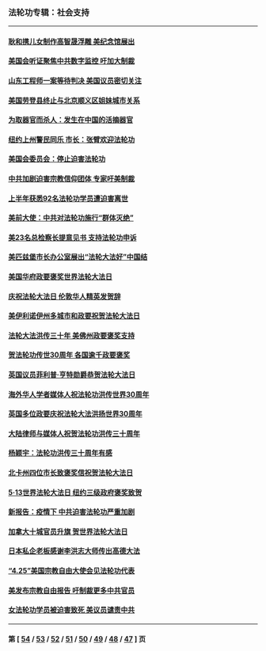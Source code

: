 ### 法轮功专辑：社会支持
---
#### [耿和携儿女制作高智晟浮雕 美纪念馆展出](../../pages/nf4386/n13829624.md?09270430) 
#### [美国会听证聚焦中共数字监控 吁加大制裁](../../pages/nf4386/n13825083.md?09270430) 
#### [山东工程师一案等待判决 美国议员密切关注](../../pages/nf4386/n13815065.md?09270430) 
#### [美国劳登县终止与北京顺义区姐妹城市关系](../../pages/nf4386/n13811030.md?09270430) 
#### [为取器官而杀人：发生在中国的活摘器官](../../pages/nf4386/n13794731.md?09270430) 
#### [纽约上州警民同乐 市长：张臂欢迎法轮功](../../pages/nf4386/n13794375.md?09270430) 
#### [美国会委员会：停止迫害法轮功](../../pages/nf4386/n13788164.md?09270430) 
#### [中共加剧迫害宗教信仰团体 专家吁美制裁](../../pages/nf4386/n13780252.md?09270430) 
#### [上半年获悉92名法轮功学员遭迫害离世](../../pages/nf4386/n13772701.md?09270430) 
#### [美前大使：中共对法轮功施行“群体灭绝”](../../pages/nf4386/n13771705.md?09270430) 
#### [美23名总检察长提意见书 支持法轮功申诉](../../pages/nf4386/n13766596.md?09270430) 
#### [美匹兹堡市长办公室展出“法轮大法好”中国结](../../pages/nf4386/n13749721.md?09270430) 
#### [美国华府政要褒奖世界法轮大法日](../../pages/nf4386/n13743770.md?09270430) 
#### [庆祝法轮大法日 伦敦华人精英发贺辞](../../pages/nf4386/n13741593.md?09270430) 
#### [美伊利诺伊州多城市和政要祝贺法轮大法日](../../pages/nf4386/n13737149.md?09270430) 
#### [法轮大法洪传三十年 美佛州政要褒奖支持](../../pages/nf4386/n13737103.md?09270430) 
#### [贺法轮功传世30周年 各国逾千政要褒奖](../../pages/nf4386/n13735828.md?09270430) 
#### [英国议员菲利普‧亨特勋爵恭贺法轮大法日](../../pages/nf4386/n13736187.md?09270430) 
#### [海外华人学者媒体人祝法轮功洪传世界30周年](../../pages/nf4386/n13735835.md?09270430) 
#### [英国多位政要庆祝法轮大法洪扬世界30周年](../../pages/nf4386/n13734739.md?09270430) 
#### [大陆律师与媒体人祝贺法轮功洪传三十周年](../../pages/nf4386/n13735062.md?09270430) 
#### [杨颖宇：法轮功洪传三十周年有感](../../pages/nf4386/n13734884.md?09270430) 
#### [北卡州四位市长致褒奖信祝贺法轮大法日](../../pages/nf4386/n13733292.md?09270430) 
#### [5·13世界法轮大法日 纽约三级政府褒奖致贺](../../pages/nf4386/n13732651.md?09270430) 
#### [新报告：疫情下 中共迫害法轮功严重加剧](../../pages/nf4386/n13732612.md?09270430) 
#### [加拿大十城官员升旗 贺世界法轮大法日](../../pages/nf4386/n13729166.md?09270430) 
#### [日本私企老板感谢李洪志大师传出高德大法](../../pages/nf4386/n13726335.md?09270430) 
#### [“4.25”美国宗教自由大使会见法轮功代表](../../pages/nf4386/n13724124.md?09270430) 
#### [美发布宗教自由报告 吁制裁更多中共官员](../../pages/nf4386/n13720670.md?09270430) 
#### [女法轮功学员被迫害致死 美议员谴责中共](../../pages/nf4386/n13682069.md?09270430) 

---
#### 第 [ [54](./54.md?09270430) / [53](./53.md?09270430) / [52](./52.md?09270430) / [51](./51.md?09270430) / [50](./50.md?09270430) / [49](./49.md?09270430) / [48](./48.md?09270430) / [47](./47.md?09270430) ] 页
